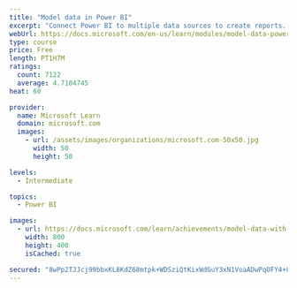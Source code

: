 ```yaml
---
title: "Model data in Power BI"
excerpt: "Connect Power BI to multiple data sources to create reports. Define the relationship between your data sources."
webUrl: https://docs.microsoft.com/en-us/learn/modules/model-data-power-bi/
type: course
price: Free
length: PT1H7M
ratings:
  count: 7122
  average: 4.7104745
heat: 60

provider:
  name: Microsoft Learn
  domain: microsoft.com
  images:
    - url: /assets/images/organizations/microsoft.com-50x50.jpg
      width: 50
      height: 50

levels:
  - Intermediate

topics:
  - Power BI

images:
  - url: https://docs.microsoft.com/learn/achievements/model-data-with-power-bi-desktop-social.png
    width: 800
    height: 400
    isCached: true

secured: "8wPp2TJJcj99bbxKL8KdZ68mtpk+WDSziQtKixWdGuY3xN1VoaADwPqOFY4+CfuYPHULfn5LzbSzsBsi7nh+4F9BuzDRYBe4ZCWTQmKp6GIXwrfxPqQkSWBKLDJpGcShRM/ySYX3AObswHdBCSYFO9fhYz6e4esFCKzYyNrNuwXlNwTFnz4p/aN5MBZhA+grmlul86c5TkcfqQuBhOAGF6dUnqv3+GKiLhhuUxlCkt3SGx4ki9FgDEyurDSwj6wIyMHpPcfDCgGrH5fXwZkDVYxF43ntwpW11sKWw2zsuE7tHBVxhQS26+hMR9/kpXFx1zEBVjMzVGYOFkgV9ISypyvRZ5UnVRlVdTMrdL0D4nD8YwMR8ZhQpvkyA0ApZsZZzcstRIUAwd1QK3DSntfDNWL9phTfyMHQfqx7eCw4Rog=;aFrr6NUPEbNI2Rr4qpatlQ=="
---
```



